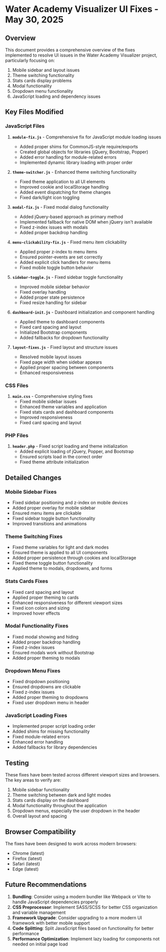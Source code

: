 # Water Academy Visualizer UI Fixes - May 30, 2025

## Overview

This document provides a comprehensive overview of the fixes implemented to resolve UI issues in the Water Academy Visualizer project, particularly focusing on:

1. Mobile sidebar and layout issues
2. Theme switching functionality
3. Stats cards display problems
4. Modal functionality
5. Dropdown menu functionality
6. JavaScript loading and dependency issues

## Key Files Modified

### JavaScript Files

1. **`module-fix.js`** - Comprehensive fix for JavaScript module loading issues
   - Added proper shims for CommonJS-style require/exports
   - Created global objects for libraries (jQuery, Bootstrap, Popper)
   - Added error handling for module-related errors
   - Implemented dynamic library loading with proper order

2. **`theme-switcher.js`** - Enhanced theme switching functionality
   - Fixed theme application to all UI elements
   - Improved cookie and localStorage handling
   - Added event dispatching for theme changes
   - Fixed dark/light icon toggling

3. **`modal-fix.js`** - Fixed modal dialog functionality
   - Added jQuery-based approach as primary method
   - Implemented fallback for native DOM when jQuery isn't available
   - Fixed z-index issues with modals
   - Added proper backdrop handling

4. **`menu-clickability-fix.js`** - Fixed menu item clickability
   - Applied proper z-index to menu items
   - Ensured pointer-events are set correctly
   - Added explicit click handlers for menu items
   - Fixed mobile toggle button behavior

5. **`sidebar-toggle.js`** - Fixed sidebar toggle functionality
   - Improved mobile sidebar behavior
   - Fixed overlay handling
   - Added proper state persistence
   - Fixed resize handling for sidebar

6. **`dashboard-init.js`** - Dashboard initialization and component handling
   - Applied theme to dashboard components
   - Fixed card spacing and layout
   - Initialized Bootstrap components
   - Added fallbacks for dropdown functionality

7. **`layout-fixes.js`** - Fixed layout and structure issues
   - Resolved mobile layout issues
   - Fixed page width when sidebar appears
   - Applied proper spacing between components
   - Enhanced responsiveness

### CSS Files

1. **`main.css`** - Comprehensive styling fixes
   - Fixed mobile sidebar issues
   - Enhanced theme variables and application
   - Fixed stats cards and dashboard components
   - Improved responsiveness
   - Fixed card spacing and layout

### PHP Files

1. **`header.php`** - Fixed script loading and theme initialization
   - Added explicit loading of jQuery, Popper, and Bootstrap
   - Ensured scripts load in the correct order
   - Fixed theme attribute initialization

## Detailed Changes

### Mobile Sidebar Fixes

- Fixed sidebar positioning and z-index on mobile devices
- Added proper overlay for mobile sidebar
- Ensured menu items are clickable
- Fixed sidebar toggle button functionality
- Improved transitions and animations

### Theme Switching Fixes

- Fixed theme variables for light and dark modes
- Ensured theme is applied to all UI components
- Added proper persistence through cookies and localStorage
- Fixed theme toggle button functionality
- Applied theme to modals, dropdowns, and forms

### Stats Cards Fixes

- Fixed card spacing and layout
- Applied proper theming to cards
- Enhanced responsiveness for different viewport sizes
- Fixed icon colors and sizing
- Improved hover effects

### Modal Functionality Fixes

- Fixed modal showing and hiding
- Added proper backdrop handling
- Fixed z-index issues
- Ensured modals work without Bootstrap
- Added proper theming to modals

### Dropdown Menu Fixes

- Fixed dropdown positioning
- Ensured dropdowns are clickable
- Fixed z-index issues
- Added proper theming to dropdowns
- Fixed user dropdown menu in header

### JavaScript Loading Fixes

- Implemented proper script loading order
- Added shims for missing functionality
- Fixed module-related errors
- Enhanced error handling
- Added fallbacks for library dependencies

## Testing

These fixes have been tested across different viewport sizes and browsers. The key areas to verify are:

1. Mobile sidebar functionality
2. Theme switching between dark and light modes
3. Stats cards display on the dashboard
4. Modal functionality throughout the application
5. Dropdown menus, especially the user dropdown in the header
6. Overall layout and spacing

## Browser Compatibility

The fixes have been designed to work across modern browsers:

- Chrome (latest)
- Firefox (latest)
- Safari (latest)
- Edge (latest)

## Future Recommendations

1. **Bundling**: Consider using a modern bundler like Webpack or Vite to handle JavaScript dependencies properly
2. **CSS Preprocessor**: Implement SASS/SCSS for better CSS organization and variable management
3. **Framework Upgrade**: Consider upgrading to a more modern UI framework with better mobile support
4. **Code Splitting**: Split JavaScript files based on functionality for better performance
5. **Performance Optimization**: Implement lazy loading for components not needed on initial page load
